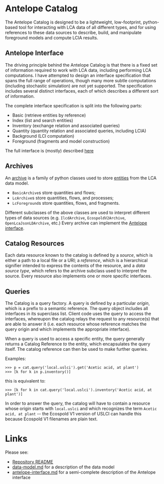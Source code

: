 # Antelope Catalog

The Antelope Catalog is designed to be a lightweight, low-footprint, python-based tool for interacting with LCA data of all different types, and for using references to these data sources to describe, build, and manipulate foreground models and compute LCIA results.

## Antelope Interface

The driving principle behind the Antelope Catalog is that there is a fixed set of information required to work with LCA data, including performing LCA computations.  I have attempted to design an interface specification that spans the full range of operations, though many more subtle computations (including stochastic simulation) are not yet supported.  The specification includes several distinct interfaces, each of which describes a different sort of information.

The complete interface specification is split into the following parts:

 * Basic (retrieve entities by reference)
 * Index (list and search entities)
 * Inventory (exchange relation and associated queries)
 * Quantity (quantity relation and associated queries, including LCIA)
 * Background (LCI computation)
 * Foreground (fragments and model construction)

The full interface is (mostly) described [here](antelope-interface.md)

## Archives

An [archive](https://github.com/bkuczenski/lca-tools/blob/master/lcatools/archives) is a family of python classes used to store [entities](data-model.md#entities) from the LCA data model.

 * `BasicArchive`s store quantities and flows;
 * `LcArchive`s store quantities, flows, and processes;
 * `LcForeground`s store quantities, flows, and fragments.

Different subclasses of the above classes are used to interpret different types of data sources (e.g. `IlcdArchive`, `EcospoldV2Archive`, `OpenLcaJsonLDArchive`, etc.)  Every archive can implement the [Antelope interface](#antelope-interface).  

## Catalog Resources

Each data resource known to the catalog is defined by a *source*, which is either a path to a local file or a URI; a *reference*, which is a hierarchical signifier intended to express the contents of the resource, and a *data source type*, which refers to the archive subclass used to interpret the source.  Every resource also implements one or more specific interfaces.

## Queries

The Catalog is a query factory.  A query is defined by a particular *origin*, which is a prefix to a semantic reference.  The query object includes all interfaces in its superclass list.  Client code uses the query to access the interfaces, whereupon the catalog relays the request to any resource(s) that are able to answer it (i.e. each resource whose reference matches the query origin and which implements the appropriate interface).

When a query is used to access a specific entity, the query generally returns a Catalog Reference *to* the entity, which encapsulates the query itself.  The catalog reference can then be used to make further queries.

Examples:

    >>> p = cat.query('local.uslci').get('Acetic acid, at plant')
    >>> [k for k in p.inventory()]

this is equivalent to:

    >>> [k for k in cat.query('local.uslci').inventory('Acetic acid, at plant')]

In order to answer the query, the catalog will have to contain a resource whose origin starts with `local.uslci` and which recognizes the term `Acetic acid, at plant` -- the Ecospold V1 version of USLCI can handle this because Ecospold V1 filenames are plain text.

# Links

Please see:
 * [Repository README](README.md)
 * [data-model.md](data-model.md) for a description of the data model
 * [antelope-interface.md](antelope-interface.md) for a semi-complete description of the Antelope interface
 
